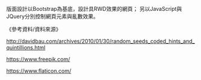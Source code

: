 版面設計以Bootstrap為基底，設計具RWD效果的網頁；
另以JavaScript與JQuery分別控制網頁元素與亂數效果。

《參考資料/資料來源》

http://davidbau.com/archives/2010/01/30/random_seeds_coded_hints_and_quintillions.html

https://www.freepik.com/

https://www.flaticon.com/

